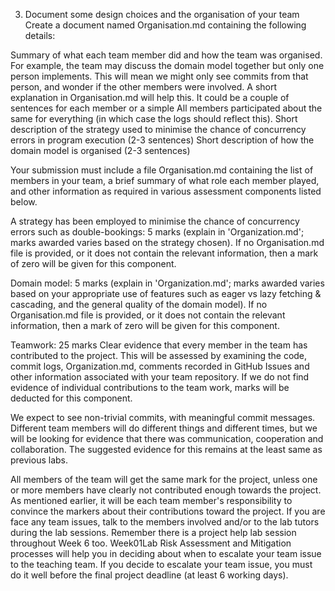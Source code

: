 3) Document some design choices and the organisation of your team
Create a document named Organisation.md containing the following details:

Summary of what each team member did and how the team was organised. For example, the team may discuss the domain model together but only one person implements. This will mean we might only see commits from that person, and wonder if the other members were involved. A short explanation in Organisation.md will help this. It could be a couple of sentences for each member or a simple All members participated about the same for everything (in which case the logs should reflect this).
Short description of the strategy used to minimise the chance of concurrency errors in program execution (2-3 sentences)
Short description of how the domain model is organised (2-3 sentences)



Your submission must include a file Organisation.md containing the list of members in your team, a brief summary of what role each member played, and other information as required in various assessment components listed below.


A strategy has been employed to minimise the chance of concurrency errors such as double-bookings: 5 marks (explain in 'Organization.md'; marks awarded varies based on the strategy chosen). If no Organisation.md file is provided, or it does not contain the relevant information, then a mark of zero will be given for this component.



Domain model: 5 marks (explain in 'Organization.md'; marks awarded varies based on your appropriate use of features such as eager vs lazy fetching & cascading, and the general quality of the domain model). If no Organisation.md file is provided, or it does not contain the relevant information, then a mark of zero will be given for this component.



Teamwork: 25 marks Clear evidence that every member in the team has contributed to the project. This will be assessed by examining the code, commit logs, Organization.md, comments recorded in GitHub Issues and other information associated with your team repository. If we do not find evidence of individual contributions to the team work, marks will be deducted for this component.

We expect to see non-trivial commits, with meaningful commit messages. Different team members will do different things and different times, but we will be looking for evidence that there was communication, cooperation and collaboration. The suggested evidence for this remains at the least same as previous labs.

All members of the team will get the same mark for the project, unless one or more members have clearly not contributed enough towards the project. As mentioned earlier, it will be each team member's responsibility to convince the markers about their contributions toward the project. If you are face any team issues, talk to the members involved and/or to the lab tutors during the lab sessions. Remember there is a project help lab session throughout Week 6 too. Week01Lab Risk Assessment and Mitigation processes will help you in deciding about when to escalate your team issue to the teaching team. If you decide to escalate your team issue, you must do it well before the final project deadline (at least 6 working days).
